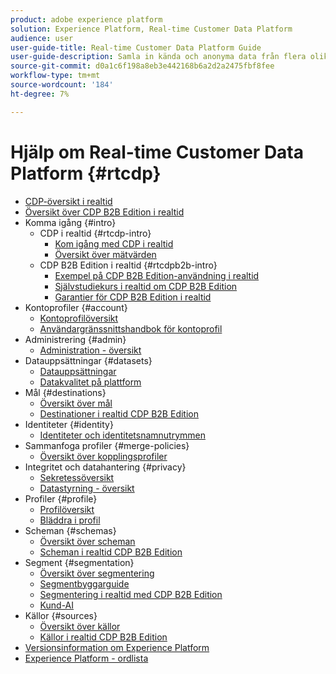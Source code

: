 ```yaml
---
product: adobe experience platform
solution: Experience Platform, Real-time Customer Data Platform
audience: user
user-guide-title: Real-time Customer Data Platform Guide
user-guide-description: Samla in kända och anonyma data från flera olika källor för att skapa kundprofiler, skapa målgruppssegment utifrån dessa profiler och aktivera dessa segment för tredjepartsdestinationer.
source-git-commit: d0a1c6f198a8eb3e442168b6a2d2a2475fbf8fee
workflow-type: tm+mt
source-wordcount: '184'
ht-degree: 7%

---
```



# Hjälp om Real-time Customer Data Platform {#rtcdp}

* [CDP-översikt i realtid](overview.md)
* [Översikt över CDP B2B Edition i realtid](b2b-overview.md)
* Komma igång {#intro}
   * CDP i realtid {#rtcdp-intro}
      * [Kom igång med CDP i realtid](get-started.md)
      * [Översikt över mätvärden](home-page-dashboards.md)
   * CDP B2B Edition i realtid {#rtcdpb2b-intro}
      * [Exempel på CDP B2B Edition-användning i realtid](./b2b-use-case.md)
      * [Självstudiekurs i realtid om CDP B2B Edition](./b2b-tutorial.md)
      * [Garantier för CDP B2B Edition i realtid](b2b-guardrails.md)
* Kontoprofiler {#account}
   * [Kontoprofilöversikt](accounts/account-profile-overview.md)
   * [Användargränssnittshandbok för kontoprofil](accounts/account-profile-ui-guide.md)
* Administrering {#admin}
   * [Administration - översikt](administration/admin-overview.md)
* Datauppsättningar {#datasets}
   * [Datauppsättningar](datasets/dataset.md)
   * [Datakvalitet på plattform](datasets/data-quality.md)
* Mål {#destinations}
   * [Översikt över mål](destinations/overview.md)
   * [Destinationer i realtid CDP B2B Edition](destinations/b2b.md)
* Identiteter {#identity}
   * [Identiteter och identitetsnamnutrymmen](profile/identities-overview.md)
* Sammanfoga profiler {#merge-policies}
   * [Översikt över kopplingsprofiler](profile/merge-policies.md)
* Integritet och datahantering {#privacy}
   * [Sekretessöversikt](privacy/privacy-overview.md)
   * [Datastyrning - översikt](privacy/data-governance-overview.md)
* Profiler {#profile}
   * [Profilöversikt](profile/profile-overview.md)
   * [Bläddra i profil](profile/profile-browse.md)
* Scheman {#schemas}
   * [Översikt över scheman](schemas/overview.md)
   * [Scheman i realtid CDP B2B Edition](schemas/b2b.md)
* Segment {#segmentation}
   * [Översikt över segmentering](segmentation/segmentation-overview.md)
   * [Segmentbyggarguide](segmentation/segment-builder-guide.md)
   * [Segmentering i realtid med CDP B2B Edition](segmentation/b2b.md)
   * [Kund-AI](segmentation/customer-ai.md)
* Källor {#sources}
   * [Översikt över källor](sources/sources-overview.md)
   * [Källor i realtid CDP B2B Edition](sources/b2b.md)
* [Versionsinformation om Experience Platform](https://www.adobe.com/go/platform-release-notes-en)
* [Experience Platform - ordlista](https://www.adobe.com/go/platform-glossary-en)
